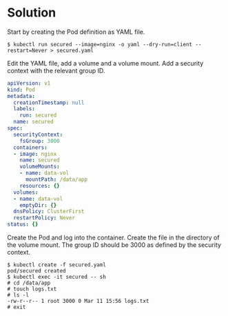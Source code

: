 # Solution

Start by creating the Pod definition as YAML file.

```
$ kubectl run secured --image=nginx -o yaml --dry-run=client --restart=Never > secured.yaml
```

Edit the YAML file, add a volume and a volume mount. Add a security context with the relevant group ID.

```yaml
apiVersion: v1
kind: Pod
metadata:
  creationTimestamp: null
  labels:
    run: secured
  name: secured
spec:
  securityContext:
    fsGroup: 3000
  containers:
  - image: nginx
    name: secured
    volumeMounts:
    - name: data-vol
      mountPath: /data/app
    resources: {}
  volumes:
  - name: data-vol
    emptyDir: {}
  dnsPolicy: ClusterFirst
  restartPolicy: Never
status: {}
```

Create the Pod and log into the container. Create the file in the directory of the volume mount. The group ID should be 3000 as defined by the security context.

```
$ kubectl create -f secured.yaml
pod/secured created
$ kubectl exec -it secured -- sh
# cd /data/app
# touch logs.txt
# ls -l
-rw-r--r-- 1 root 3000 0 Mar 11 15:56 logs.txt
# exit
```
